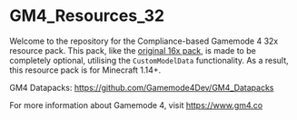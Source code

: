 # GM4_Resources_32
Welcome to the repository for the Compliance-based Gamemode 4 32x resource pack. This pack, like the [original 16x pack](https://github.com/Gamemode4Dev/GM4_Resources), is made to be completely optional, utilising the `CustomModelData` functionality. As a result, this resource pack is for Minecraft 1.14+.

GM4 Datapacks: https://github.com/Gamemode4Dev/GM4_Datapacks

For more information about Gamemode 4, visit https://www.gm4.co
